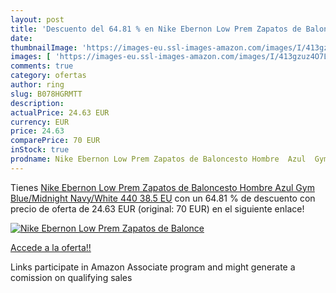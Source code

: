 ```yaml
---
layout: post
title: 'Descuento del 64.81 % en Nike Ebernon Low Prem Zapatos de Balonce'
date: 
thumbnailImage: 'https://images-eu.ssl-images-amazon.com/images/I/413gzuz4O7L._SL200_.jpg'
images: [ 'https://images-eu.ssl-images-amazon.com/images/I/413gzuz4O7L._SL200_.jpg' ]
comments: true
category: ofertas
author: ring
slug: B078HGRMTT
description:
actualPrice: 24.63 EUR
currency: EUR
price: 24.63
comparePrice: 70 EUR
inStock: true
prodname: Nike Ebernon Low Prem Zapatos de Baloncesto Hombre  Azul  Gym Blue/Midnight Navy/White 440   38.5 EU
---
```


Tienes [Nike Ebernon Low Prem Zapatos de Baloncesto Hombre  Azul  Gym Blue/Midnight Navy/White 440   38.5 EU](https://www.amazon.es/dp/B078HGRMTT/?tag=tolees-21) con un 64.81 % de descuento con precio de oferta de 24.63 EUR (original: 70 EUR) en el siguiente enlace!

[![Nike Ebernon Low Prem Zapatos de Balonce](https://images-eu.ssl-images-amazon.com/images/I/413gzuz4O7L._SL200_.jpg)](https://www.amazon.es/dp/B078HGRMTT/?tag=tolees-21)

[Accede a la oferta!!](https://www.amazon.es/dp/B078HGRMTT/?tag=tolees-21)

Links participate in Amazon Associate program and might generate a comission on qualifying sales


